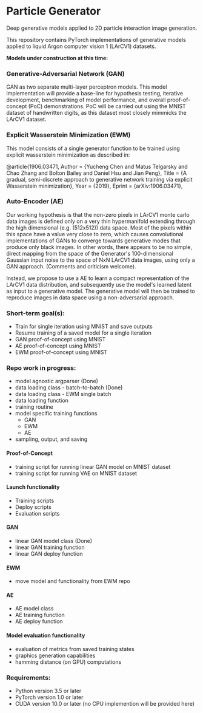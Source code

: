 # Particle Generator
Deep generative models applied to 2D particle interaction image generation.

This repository contains PyTorch implementations of generative models applied to liquid Argon computer vision 1 (LArCV1) datasets.

**Models under construction at this time:**

### Generative-Adversarial Network (GAN)
GAN as two separate multi-layer perceptron models. This model implementation will provide a base-line for hypothesis testing, iterative development, benchmarking of model performance, and overall proof-of-concept (PoC) demonstrations. PoC will be carried out using the MNIST dataset of handwritten digits, as this dataset most closely mimmicks the LArCV1 dataset. 

### Explicit Wasserstein Minimization (EWM)
This model consists of a single generator function to be trained using explicit wasserstein minimization as described in:

@article{1906.03471, Author = {Yucheng Chen and Matus Telgarsky and Chao Zhang and Bolton Bailey and Daniel Hsu and Jian Peng}, Title = {A gradual, semi-discrete approach to generative network training via explicit Wasserstein minimization}, Year = {2019}, Eprint = {arXiv:1906.03471},


### Auto-Encoder (AE)
Our working hypothesis is that the non-zero pixels in LArCV1 monte carlo data images is defined only on a very thin hypermanifold extending through the high dimensional (e.g. (512x512)) data space. Most of the pixels within this space have a value very close to zero, which causes convolutional implementations of GANs to converge towards generative modes that produce only black images. In other words, there appears to be no simple, direct mapping from the space of the Generator's 100-dimensional Gaussian input noise to the space of NxN LArCV1 data images, using only a GAN approach. (Comments and criticism welcome).

Instead, we propose to use a AE to learn a compact representation of the LArCV1 data distribution, and subsequently use the model's learned latent as input to a generative model. The generative model will then be trained to reproduce images in data space using a non-adversarial approach.

### Short-term goal(s):
- Train for single iteration using MNIST and save outputs
- Resume training of a saved model for a single iteration 
- GAN proof-of-concept using MNIST
- AE proof-of-concept using MNIST
- EWM proof-of-concept using MNIST

### Repo work in progress:
- model agnostic argparser (Done)
- data loading class - batch-to-batch (Done)
- data loading class - EWM single batch
- data loading function
- training routine
- model specific training functions
  - GAN
  - EWM
  - AE
- sampling, output, and saving

#### Proof-of-Concept
- training script for running linear GAN model on MNIST dataset
- training script for running VAE on MNIST dataset

#### Launch functionality
- Training scripts
- Deploy scripts
- Evaluation scripts

#### GAN
- linear GAN model class (Done)
- linear GAN training function
- linear GAN deploy function

#### EWM
- move model and functionality from EWM repo

#### AE
- AE model class
- AE training function
- AE deploy function

#### Model evaluation functionality
- evaluation of metrics from saved training states
- graphics generation capabilities
- hamming distance (on GPU) computations

### Requirements:
- Python version 3.5 or later
- PyTorch version 1.0 or later
- CUDA version 10.0 or later (no CPU implemention will be provided here)
